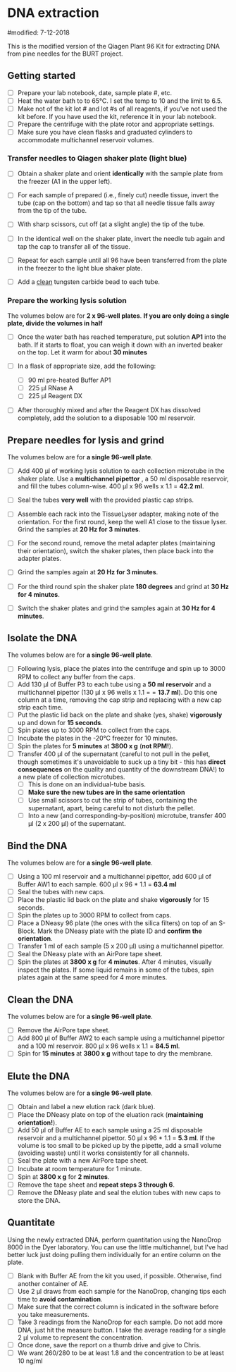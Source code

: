 # DNA extraction
#modified: 7-12-2018

This is the modified version of the Qiagen Plant 96 Kit for extracting DNA from pine needles for the BURT project.

## Getting started

- [ ] Prepare your lab notebook, date, sample plate #, etc.
- [ ] Heat the water bath to to 65&#8451;. I set the temp to 10 and the limit to 6.5.
- [ ] Make not of the kit lot # and lot #s of all reagents, if you've not used the kit before.  If you have used the kit, reference it in your lab notebook.
- [ ] Prepare the centrifuge with the plate rotor and appropriate settings.
- [ ] Make sure you have clean flasks and graduated cylinders to accommodate multichannel reservoir volumes.

### Transfer needles to Qiagen shaker plate (light blue)

- [ ] Obtain a shaker plate and orient **identically** with the sample plate from the freezer (A1 in the upper left).
- [ ] For each sample of prepared (i.e., finely cut) needle tissue, invert the tube (cap on the bottom) and tap so that all needle tissue falls away from the tip of the tube.
- [ ] With sharp scissors, cut off (at a slight angle) the tip of the tube.
- [ ] In the identical well on the shaker plate, invert the needle tub again and tap the cap to transfer all of the tissue.
- [ ] Repeat for each sample until all 96 have been transferred from the plate in the freezer to the light blue shaker plate.
- [ ] Add a [clean](cleaning_beads.md) tungsten carbide bead to each tube.


### Prepare the working lysis solution

The volumes below are for **2 x 96-well plates**.  **If you are only doing a single plate, divide the volumes in half**

- [ ] Once the water bath has reached temperature, put solution **AP1** into the bath. If it starts to float, you can weigh it down with an inverted beaker on the top.  Let it warm for about **30 minutes**
- [ ] In a flask of appropriate size, add the following:
    - [ ] 90 ml pre-heated Buffer AP1
    - [ ] 225 &mu;l RNase A
    - [ ] 225 &mu;l Reagent DX
- [ ] After thoroughly mixed and after the Reagent DX has dissolved completely, add the solution to a disposable 100 ml reservoir.


## Prepare needles for lysis and grind

The volumes below are for **a single 96-well plate**.

- [ ] Add 400 &mu;l of working lysis solution to each collection microtube in the shaker plate.  Use a **multichannel pipettor** , a 50 ml disposable reservoir, and fill the tubes column-wise. 400 &mu;l x 96 wells x 1.1 = **42.2 ml**.
- [ ] Seal the tubes **very well** with the provided plastic cap strips.
- [ ] Assemble each rack into the TissueLyser adapter, making note of the orientation.  For the first round, keep the well A1 close to the tissue lyser.  Grind the samples at **20 Hz for 3 minutes**.
- [ ] For the second round, remove the metal adapter plates (maintaining their orientation), switch the shaker plates, then place back into the adapter plates.  
- [ ] Grind the samples again at **20 Hz for 3 minutes**.
- [ ] For the third round spin the shaker plate **180 degrees** and grind at  **30 Hz for 4 minutes**.
- [ ] Switch the shaker plates and grind the samples again at  **30 Hz for 4 minutes**.


## Isolate the DNA

The volumes below are for **a single 96-well plate**.

- [ ] Following lysis, place the plates into the centrifuge and spin up to 3000 RPM to collect any buffer from the caps.
- [ ] Add 130 &mu;l of Buffer P3 to each tube using a **50 ml reservoir** and a multichannel pipettor (130 &mu;l x 96 wells x 1.1 = = **13.7 ml**).  Do this one column at a time, removing the cap strip and replacing with a new cap strip each time.
- [ ] Put the plastic lid back on the plate and shake (yes, shake) **vigorously** up and down for **15 seconds**.
- [ ] Spin plates up to 3000 RPM to collect from the caps.
- [ ] Incubate the plates in the -20&#8451; freezer for 10 minutes.
- [ ] Spin the plates for **5 minutes** at **3800 x g** (**not RPM!**).
- [ ] Transfer 400 &mu;l of the supernatant (careful to not pull in the pellet, though sometimes it's unavoidable to suck up a tiny bit - this has **direct consequences** on the quality and quantity of the downstream DNA!) to a new plate of collection microtubes.
    - [ ] This is done on an individual-tube basis.
    - [ ] **Make sure the new tubes are in the same orientation**
    - [ ] Use small scissors to cut the strip of tubes, containing the supernatant, apart, being careful to not disturb the pellet.
    - [ ] Into a new (and corresponding-by-position) microtube, transfer 400 &mu;l (2 x 200 &mu;l) of the supernatant.

## Bind the DNA

The volumes below are for **a single 96-well plate**.

- [ ] Using a 100 ml reservoir and a multichannel pipettor, add 600 &mu;l of Buffer AW1 to each sample.  600 &mu;l x 96 * 1.1 = **63.4 ml**
- [ ] Seal the tubes with new caps.
- [ ] Place the plastic lid back on the plate and shake **vigorously** for 15 seconds.
- [ ] Spin the plates up to 3000 RPM to collect from caps.
- [ ] Place a DNeasy 96 plate (the ones with the silica filters) on top of an S-Block.  Mark the DNeasy plate with the plate ID and **confirm the orientation**.
- [ ] Transfer 1 ml of each sample (5 x 200 &mu;l) using a multichannel pipettor.
- [ ] Seal the DNeasy plate with an AirPore tape sheet.
- [ ] Spin the plates at **3800 x g** for **4 minutes**.  After 4 minutes, visually inspect the plates.  If some liquid remains in some of the tubes, spin plates again at the same speed for 4 more minutes.

## Clean the DNA

The volumes below are for **a single 96-well plate**.

- [ ] Remove the AirPore tape sheet.
- [ ] Add 800 &mu;l of Buffer AW2 to each sample using a multichannel pipettor and a 100 ml reservoir.  800 &mu;l x 96 wells x  1.1 = **84.5 ml**.
- [ ] Spin for **15 minutes** at **3800 x g** without tape to dry the membrane.

## Elute the DNA

The volumes below are for **a single 96-well plate**.

- [ ] Obtain and label a new elution rack (dark blue).
- [ ] Place the DNeasy plate on top of the eluation rack (**maintaining orientation!**).
- [ ] Add 50 &mu;l of Buffer AE to each sample using a 25 ml disposable reservoir and a multichannel pipettor.  50 &mu;l x 96  * 1.1 = **5.3 ml**.  If the volume is too small to be picked up by the pipette, add a small volume (avoiding waste) until it works consistently for all channels.
- [ ] Seal the plate with a new AirPore tape sheet.
- [ ] Incubate at room temperature for 1 minute.
- [ ] Spin at **3800 x g** for **2 minutes**.
- [ ] Remove the tape sheet and **repeat steps 3 through 6**.
- [ ] Remove the DNeasy plate and seal the elution tubes with new caps to store the DNA.

## Quantitate

Using the newly extracted DNA, perform quantitation using the NanoDrop 8000 in the Dyer laboratory.  You can use the little multichannel, but I've had better luck just doing pulling them  individually for an entire column on the plate.

- [ ] Blank with Buffer AE from the kit you used, if possible.  Otherwise, find another container of AE.
- [ ] Use 2 &mu;l draws from each sample for the NanoDrop, changing tips each time to **avoid contamination**.
- [ ] Make sure that the correct column is indicated in the software before you take measurements.
- [ ] Take 3 readings from the NanoDrop for each sample.  Do not add more DNA, just hit the measure button.  I take the average reading for a single 2 &mu;l volume to represent the concentration.
- [ ] Once done, save the report on a thumb drive and give to Chris.
- [ ] We want 260/280 to be at least 1.8 and the concentration to be at least 10 ng/ml
